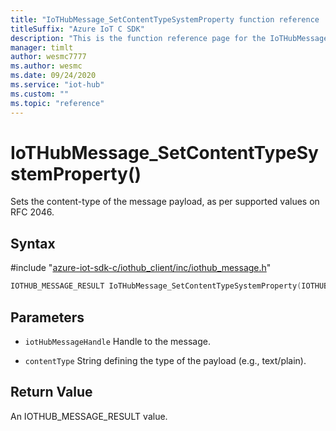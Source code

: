 ```yaml
---                             
title: "IoTHubMessage_SetContentTypeSystemProperty function reference | Microsoft Docs" 
titleSuffix: "Azure IoT C SDK"            
description: "This is the function reference page for the IoTHubMessage_SetContentTypeSystemProperty() function in the Azure IoT C SDK. This SDK is used with Azure IoT Hub and Azure IoT Hub Device Provisioning Service"            
manager: timlt                 
author: wesmc7777              
ms.author: wesmc               
ms.date: 09/24/2020                    
ms.service: "iot-hub"             
ms.custom: ""                
ms.topic: "reference"        
---                            
```


# IoTHubMessage_SetContentTypeSystemProperty()

Sets the content-type of the message payload, as per supported values on RFC 2046.

## Syntax

\#include "[azure-iot-sdk-c/iothub_client/inc/iothub_message.h](../iothub-message-h.md)"  
```C
IOTHUB_MESSAGE_RESULT IoTHubMessage_SetContentTypeSystemProperty(IOTHUB_MESSAGE_HANDLE  MU_C2);
```

## Parameters
* `iotHubMessageHandle` Handle to the message.

* `contentType` String defining the type of the payload (e.g., text/plain).

## Return Value
An IOTHUB_MESSAGE_RESULT value.

